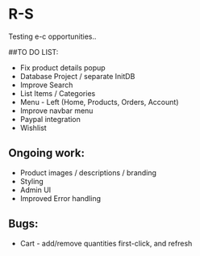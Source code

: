# R-S
Testing e-c opportunities..

##TO DO LIST:
* Fix product details popup
* Database Project / separate InitDB 
* Improve Search
* List Items / Categories
* Menu - Left (Home, Products, Orders, Account)
* Improve navbar menu
* Paypal integration
* Wishlist


## Ongoing work:
* Product images / descriptions / branding 
* Styling
* Admin UI
* Improved Error handling 

## Bugs:
* Cart - add/remove quantities first-click, and refresh
